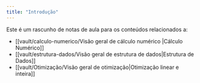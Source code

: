 ```yaml
---
title: "Introdução"
---
```



Este é um rascunho de notas de aula para os conteúdos relacionados a:

- [[vault/calculo-numerico/Visão geral de cálculo numérico |Cálculo Numérico]]
- [[vault/estrutura-dados/Visão geral de estrutura de dados|Estrutura de Dados]]
- [[vault/Otimização/Visão geral de otimização|Otimização linear e inteira]]


